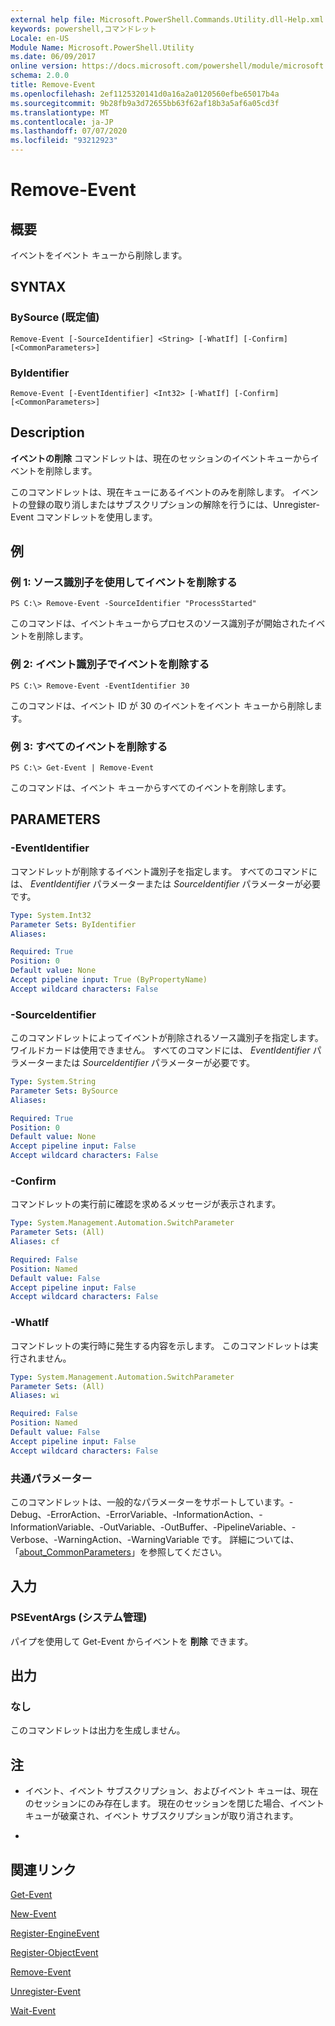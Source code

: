 ```yaml
---
external help file: Microsoft.PowerShell.Commands.Utility.dll-Help.xml
keywords: powershell,コマンドレット
Locale: en-US
Module Name: Microsoft.PowerShell.Utility
ms.date: 06/09/2017
online version: https://docs.microsoft.com/powershell/module/microsoft.powershell.utility/remove-event?view=powershell-7.1&WT.mc_id=ps-gethelp
schema: 2.0.0
title: Remove-Event
ms.openlocfilehash: 2ef1125320141d0a16a2a0120560efbe65017b4a
ms.sourcegitcommit: 9b28fb9a3d72655bb63f62af18b3a5af6a05cd3f
ms.translationtype: MT
ms.contentlocale: ja-JP
ms.lasthandoff: 07/07/2020
ms.locfileid: "93212923"
---
```

# Remove-Event

## 概要
イベントをイベント キューから削除します。

## SYNTAX

### BySource (既定値)

```
Remove-Event [-SourceIdentifier] <String> [-WhatIf] [-Confirm] [<CommonParameters>]
```

### ByIdentifier

```
Remove-Event [-EventIdentifier] <Int32> [-WhatIf] [-Confirm] [<CommonParameters>]
```

## Description
**イベントの削除** コマンドレットは、現在のセッションのイベントキューからイベントを削除します。

このコマンドレットは、現在キューにあるイベントのみを削除します。
イベントの登録の取り消しまたはサブスクリプションの解除を行うには、Unregister-Event コマンドレットを使用します。

## 例

### 例 1: ソース識別子を使用してイベントを削除する

```
PS C:\> Remove-Event -SourceIdentifier "ProcessStarted"
```

このコマンドは、イベントキューからプロセスのソース識別子が開始されたイベントを削除します。

### 例 2: イベント識別子でイベントを削除する

```
PS C:\> Remove-Event -EventIdentifier 30
```

このコマンドは、イベント ID が 30 のイベントをイベント キューから削除します。

### 例 3: すべてのイベントを削除する

```
PS C:\> Get-Event | Remove-Event
```

このコマンドは、イベント キューからすべてのイベントを削除します。

## PARAMETERS

### -EventIdentifier
コマンドレットが削除するイベント識別子を指定します。
すべてのコマンドには、 *EventIdentifier* パラメーターまたは *SourceIdentifier* パラメーターが必要です。

```yaml
Type: System.Int32
Parameter Sets: ByIdentifier
Aliases:

Required: True
Position: 0
Default value: None
Accept pipeline input: True (ByPropertyName)
Accept wildcard characters: False
```

### -SourceIdentifier
このコマンドレットによってイベントが削除されるソース識別子を指定します。
ワイルドカードは使用できません。
すべてのコマンドには、 *EventIdentifier* パラメーターまたは *SourceIdentifier* パラメーターが必要です。

```yaml
Type: System.String
Parameter Sets: BySource
Aliases:

Required: True
Position: 0
Default value: None
Accept pipeline input: False
Accept wildcard characters: False
```

### -Confirm
コマンドレットの実行前に確認を求めるメッセージが表示されます。

```yaml
Type: System.Management.Automation.SwitchParameter
Parameter Sets: (All)
Aliases: cf

Required: False
Position: Named
Default value: False
Accept pipeline input: False
Accept wildcard characters: False
```

### -WhatIf
コマンドレットの実行時に発生する内容を示します。
このコマンドレットは実行されません。

```yaml
Type: System.Management.Automation.SwitchParameter
Parameter Sets: (All)
Aliases: wi

Required: False
Position: Named
Default value: False
Accept pipeline input: False
Accept wildcard characters: False
```

### 共通パラメーター
このコマンドレットは、一般的なパラメーターをサポートしています。-Debug、-ErrorAction、-ErrorVariable、-InformationAction、-InformationVariable、-OutVariable、-OutBuffer、-PipelineVariable、-Verbose、-WarningAction、-WarningVariable です。 詳細については、「[about_CommonParameters](https://go.microsoft.com/fwlink/?LinkID=113216)」を参照してください。

## 入力

### PSEventArgs (システム管理)
パイプを使用して Get-Event からイベントを **削除** できます。

## 出力

### なし
このコマンドレットは出力を生成しません。

## 注

* イベント、イベント サブスクリプション、およびイベント キューは、現在のセッションにのみ存在します。 現在のセッションを閉じた場合、イベント キューが破棄され、イベント サブスクリプションが取り消されます。

*

## 関連リンク

[Get-Event](Get-Event.md)

[New-Event](New-Event.md)

[Register-EngineEvent](Register-EngineEvent.md)

[Register-ObjectEvent](Register-ObjectEvent.md)

[Remove-Event](Remove-Event.md)

[Unregister-Event](Unregister-Event.md)

[Wait-Event](Wait-Event.md)

